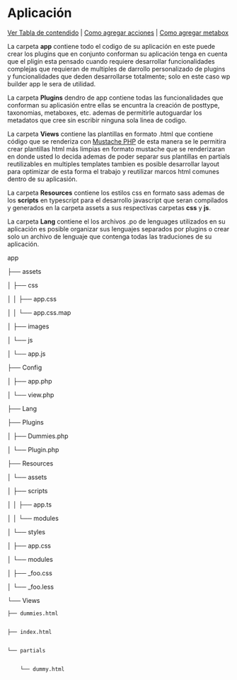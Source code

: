 # Aplicación
[Ver Tabla de contendido](summary.md)  |
[Como agregar acciones](add-action.md) |
[Como agregar metabox](add-metabox.md)


La carpeta **app** contiene todo el codigo de su aplicación en este puede crear los plugins que en conjunto conforman su aplicación tenga en cuenta que el pligin esta pensado cuando requiere desarrollar funcionalidades complejas que requieran de multiples de darrollo personalizado de plugins y funcionalidades que deden desarrollarse totalmente; solo en este caso wp builder app le sera de utilidad.

La carpeta **Plugins** dendro de app contiene todas las funcionalidades que conforman su aplicasión entre ellas se encuntra la creación de posttype, taxonomias, metaboxes, etc. ademas de permitirle autoguardar los metadatos que cree sin escribir ninguna sola linea de codigo.

La carpeta **Views** contiene las plantillas en formato .html que contiene código que se renderiza con [Mustache PHP](https://github.com/bobthecow/mustache.php/wiki "Documentación") de esta manera se le permitira crear plantillas html más limpias en formato mustache que se renderizaran en donde usted lo decida ademas de poder separar sus plantillas en partials reutilizables en multiples templates tambien es posible desarrollar layout para optimizar de esta forma el trabajo y reutilizar marcos html comunes dentro de su aplicasión.

La carpeta **Resources** contiene los estilos css en formato sass ademas de los **scripts** en typescript para el desarrollo javascript que seran compilados y generados en la carpeta assets a sus respectivas carpetas **css** y **js**.

La carpeta **Lang** contiene el los archivos .po de lenguages utilizados en su aplicación es posible organizar sus lenguajes separados por plugins o crear solo un archivo de lenguaje que contenga todas las traduciones de su aplicación.

app

├── assets

│   ├── css

│   │   ├── app.css

│   │   └── app.css.map

│   ├── images

│   └── js

│       └── app.js

├── Config


│   ├── app.php


│   └── view.php


├── Lang


├── Plugins


│   ├── Dummies.php


│   └── Plugin.php


├── Resources


│   └── assets


│       ├── scripts


│       │   ├── app.ts


│       │   └── modules


│       └── styles


│           ├── app.css


│           └── modules


│               ├── \_foo.css


│               └── \_foo.less


└── Views


    ├── dummies.html


    ├── index.html


    └── partials


        └── dummy.html

